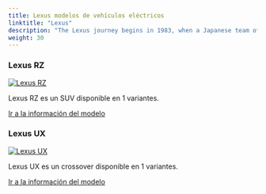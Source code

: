 ```yaml
---
title: Lexus modelos de vehículos eléctricos
linktitle: "Lexus"
description: "The Lexus journey begins in 1983, when a Japanese team of engineers, designers and technicians were assigned a secret project that required them to reimagine luxury automotive. They were to set new standards of production in order to build an ambitious new vehicle that would outshine the world's best.  "
weight: 30
---
```

<!-- markdownlint-disable MD033 -->
<!-- markdownlint-disable MD010 -->


<div class="container p-3 mb-4 bg-body-tertiary rounded border">
<h3> Lexus RZ</h3>
	<div class="row">
		<div class="col col-12 col-md-6">
			<a href="rz"><img src="https://media.evkx.net/multimedia/models/lexus/rz/rz_450e/main_1_st.jpg" class="img-fluid" alt="Lexus RZ" ></a>
		</div>
		<div class="col col-12 col-md-6">
<p>
Lexus RZ es un SUV disponible en 1 variantes.
</p>
	<a href="rz/" class="btn btn-outline-primary" role="button">Ir a la información del modelo</a>
		</div>
	</div>
</div>
<div class="container p-3 mb-4 bg-body-tertiary rounded border">
<h3> Lexus UX</h3>
	<div class="row">
		<div class="col col-12 col-md-6">
			<a href="ux"><img src="https://media.evkx.net/multimedia/models/lexus/ux/ux_300e/main_1_st.jpg" class="img-fluid" alt="Lexus UX" ></a>
		</div>
		<div class="col col-12 col-md-6">
<p>
Lexus UX es un crossover disponible en 1 variantes.
</p>
	<a href="ux/" class="btn btn-outline-primary" role="button">Ir a la información del modelo</a>
		</div>
	</div>
</div>
